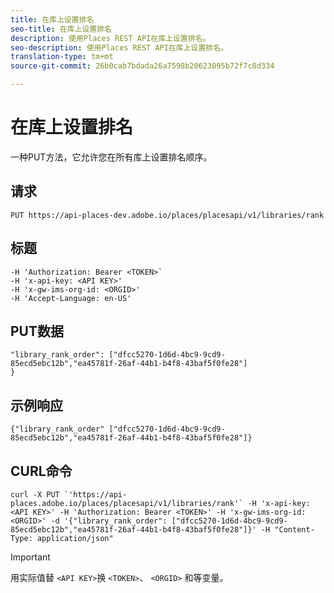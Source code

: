 ```yaml
---
title: 在库上设置排名
seo-title: 在库上设置排名
description: 使用Places REST API在库上设置排名。
seo-description: 使用Places REST API在库上设置排名。
translation-type: tm+mt
source-git-commit: 26b0cab7bdada26a7598b20623095b72f7c8d334

---
```



# 在库上设置排名

一种PUT方法，它允许您在所有库上设置排名顺序。

## 请求

`PUT https://api-places-dev.adobe.io/places/placesapi/v1/libraries/rank`

## 标题

```-H Content-Type: application/json'
-H 'Authorization: Bearer <TOKEN>`  
-H 'x-api-key: <API KEY>'  
-H 'x-gw-ims-org-id: <ORGID>'  
-H 'Accept-Language: en-US'
```

## PUT数据

```
"library_rank_order": ["dfcc5270-1d6d-4bc9-9cd9-85ecd5ebc12b","ea45781f-26af-44b1-b4f8-43baf5f0fe28"]  
}
```

## 示例响应

```
{"library_rank_order" ["dfcc5270-1d6d-4bc9-9cd9-85ecd5ebc12b","ea45781f-26af-44b1-b4f8-43baf5f0fe28"]}
```

## CURL命令

```
curl -X PUT `'https://api-places.adobe.io/places/placesapi/v1/libraries/rank'` -H 'x-api-key: <API KEY>' -H 'Authorization: Bearer <TOKEN>' -H 'x-gw-ims-org-id: <ORGID>' -d '{"library_rank_order": ["dfcc5270-1d6d-4bc9-9cd9-85ecd5ebc12b","ea45781f-26af-44b1-b4f8-43baf5f0fe28"]}' -H "Content-Type: application/json"
```

>[!IMPORTANT]
>
>用实际值替 `<API KEY>`换 `<TOKEN>`、 `<ORGID>` 和等变量。

